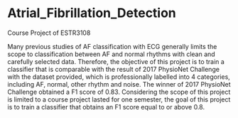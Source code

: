 # Atrial_Fibrillation_Detection
Course Project of ESTR3108

Many previous studies of AF classification with ECG generally limits the scope to 
classification between AF and normal rhythms with clean and carefully selected data. 
Therefore, the objective of this project is to train a classifier that is comparable with the 
result of 2017 PhysioNet Challenge with the dataset provided, which is professionally 
labelled into 4 categories, including AF, normal, other rhythm and noise. The winner of 
2017 PhysioNet Challenge obtained a F1 score of 0.83. Considering the scope of this 
project is limited to a course project lasted for one semester, the goal of this project is to 
train a classifier that obtains an F1 score equal to or above 0.8.
